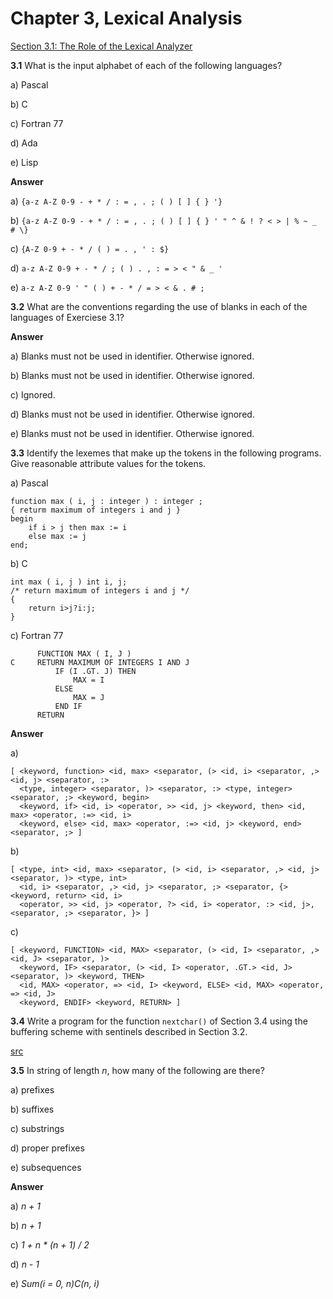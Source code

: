 # Chapter 3, Lexical Analysis

[Section 3.1:  The Role of the Lexical Analyzer](./3.1/3.1.md)

**3.1** What is the input alphabet of each of the following languages?

a) Pascal

b) C

c) Fortran 77

d) Ada

e) Lisp

**Answer**

a) `{a-z A-Z 0-9 - + * / : = , . ; ( ) [ ] { } '}`

b) `{a-z A-Z 0-9 - + * / : = , . ; ( ) [ ] { } ' " ^ & ! ? < > | % ~ _ # \}`

c) `{A-Z 0-9 + - * / ( ) = . , ' : $}`

d) `a-z A-Z 0-9 + - * / ; ( ) . , : = > < " & _ '`

e) `a-z A-Z 0-9 ' " ( ) + - * / = > < & . # ;`

**3.2** What are the conventions regarding the use of blanks in each of the languages of Exerciese 3.1?

**Answer**

a) Blanks must not be used in identifier. Otherwise ignored.

b) Blanks must not be used in identifier. Otherwise ignored.

c) Ignored.

d) Blanks must not be used in identifier. Otherwise ignored.

e) Blanks must not be used in identifier. Otherwise ignored.

**3.3** Identify the lexemes that make up the tokens in the following programs.
Give reasonable attribute values for the tokens.

a) Pascal
```
function max ( i, j : integer ) : integer ;
{ returm maximum of integers i and j }
begin
    if i > j then max := i
    else max := j
end;
```

b) C
```
int max ( i, j ) int i, j;
/* return maximum of integers i and j */
{
    return i>j?i:j;
}
```

c) Fortran 77
```
      FUNCTION MAX ( I, J )
C     RETURN MAXIMUM OF INTEGERS I AND J
          IF (I .GT. J) THEN
              MAX = I
          ELSE
              MAX = J
          END IF
      RETURN
```

**Answer**

a)
```
[ <keyword, function> <id, max> <separator, (> <id, i> <separator, ,> <id, j> <separator, :>
  <type, integer> <separator, )> <separator, :> <type, integer> <separator, ;> <keyword, begin>
  <keyword, if> <id, i> <operator, >> <id, j> <keyword, then> <id, max> <operator, :=> <id, i>
  <keyword, else> <id, max> <operator, :=> <id, j> <keyword, end> <separator, ;> ]
```

b)
```
[ <type, int> <id, max> <separator, (> <id, i> <separator, ,> <id, j> <separator, )> <type, int>
  <id, i> <separator, ,> <id, j> <separator, ;> <separator, {> <keyword, return> <id, i>
  <operator, >> <id, j> <operator, ?> <id, i> <operator, :> <id, j>, <separator, ;> <separator, }> ]
```

c)
```
[ <keyword, FUNCTION> <id, MAX> <separator, (> <id, I> <separator, ,> <id, J> <separator, )>
  <keyword, IF> <separator, (> <id, I> <operator, .GT.> <id, J> <separator, )> <keyword, THEN>
  <id, MAX> <operator, => <id, I> <keyword, ELSE> <id, MAX> <operator, => <id, J>
  <keyword, ENDIF> <keyword, RETURN> ]
```

**3.4** Write a program for the function `nextchar()` of Section 3.4 using the
buffering scheme with sentinels described in Section 3.2.

[src](src/3.4.c)

**3.5** In string of length *n*, how many of the following are there?

a) prefixes

b) suffixes

c) substrings

d) proper prefixes

e) subsequences

**Answer**

a) *n + 1*

b) *n + 1*

c) *1 + n * (n + 1) / 2*

d) *n - 1*

e) *Sum(i = 0, n)C(n, i)*
